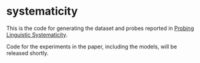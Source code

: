 # systematicity
This is the code for generating the dataset and probes reported in [Probing Linguistic Systematicity](https://arxiv.org/abs/2005.04315). 

Code for the experiments in the paper, including the models, will be released shortly. 
